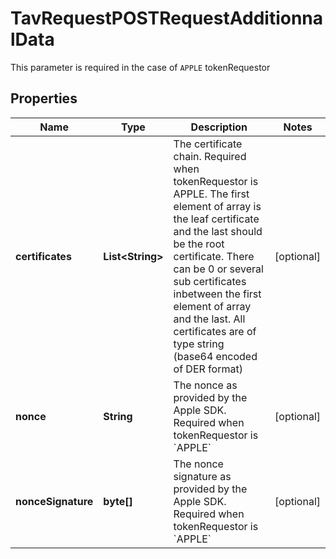 

# TavRequestPOSTRequestAdditionnalData

This parameter is required in the case of `APPLE` tokenRequestor 

## Properties

| Name | Type | Description | Notes |
|------------ | ------------- | ------------- | -------------|
|**certificates** | **List&lt;String&gt;** | The certificate chain. Required when tokenRequestor is APPLE. The first element of array is the leaf certificate and the last should be the root certificate. There can be 0 or several sub certificates inbetween the first element of array and the last. All certificates are of type string (base64 encoded of DER format)  |  [optional] |
|**nonce** | **String** | The nonce as provided by the Apple SDK. Required when tokenRequestor is &#x60;APPLE&#x60;  |  [optional] |
|**nonceSignature** | **byte[]** | The nonce signature as provided by the Apple SDK. Required when tokenRequestor is &#x60;APPLE&#x60;  |  [optional] |




